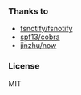 
### Thanks to

* [fsnotify/fsnotify](https://github.com/fsnotify/fsnotify)
* [spf13/cobra](https://github.com/spf13/cobra)
* [jinzhu/now](https://github.com/jinzhu/now)

### License
MIT
